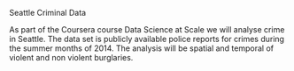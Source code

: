 Seattle Criminal Data

As part of the Coursera course Data Science at Scale we will analyse crime in Seattle. The data set is publicly available police reports for crimes during the summer months of 2014. The analysis will be spatial and temporal of violent and non violent burglaries.

